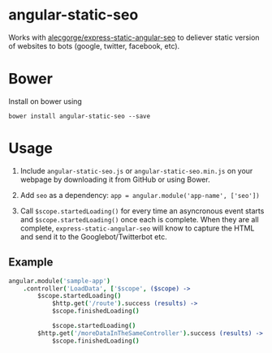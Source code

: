 angular-static-seo
==================

Works with [alecgorge/express-static-angular-seo](http://github.com/alecgorge/alecgorge/express-static-angular-seo) to deliever static version of websites to bots (google, twitter, facebook, etc).

# Bower

Install on bower using

```
bower install angular-static-seo --save
```

# Usage

1. Include `angular-static-seo.js` or `angular-static-seo.min.js` on your webpage by downloading it from GitHub or using Bower.

2. Add `seo` as a dependency: `app = angular.module('app-name', ['seo'])`

3. Call `$scope.startedLoading()` for every time an asyncronous event starts and `$scope.startedLoading()` once each is complete. When they are all complete, `express-static-angular-seo` will know to capture the HTML and send it to the Googlebot/Twitterbot etc.

## Example

```coffeescript
angular.module('sample-app')
	.controller('LoadData', ['$scope', ($scope) ->
		$scope.startedLoading()
			$http.get('/route').success (results) ->
			$scope.finishedLoading()

			$scope.startedLoading()
		$http.get('/moreDataInTheSameController').success (results) ->
			$scope.finishedLoading()
```
